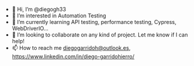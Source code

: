 - 👋 Hi, I’m @diegogh33
- 👀 I’m interested in Automation Testing
- 🌱 I’m currently learning API testing, performance testing, Cypress, WebDriverIO...
- 💞️ I’m looking to collaborate on any kind of project. Let me know if I can help!
- 📫 How to reach me diegogarridoh@outlook.es, https://www.linkedin.com/in/diego-garridohierro/

<!---
diegogh33/diegogh33 is a ✨ special ✨ repository because its `README.md` (this file) appears on your GitHub profile.
You can click the Preview link to take a look at your changes.
--->
